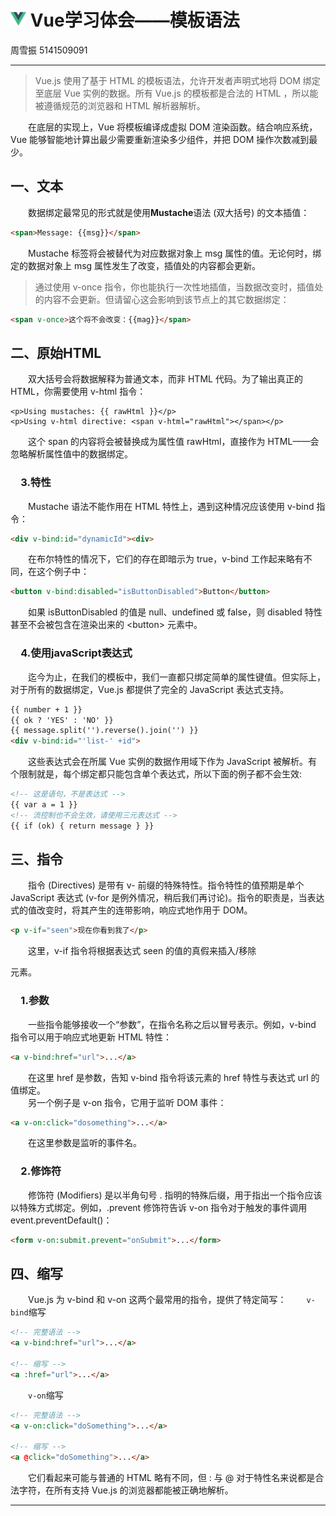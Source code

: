 # <img src="img\vue.png" width="25px" height="25px" /> Vue学习体会——模板语法

周雪振 5141509091

---

> Vue.js 使用了基于 HTML 的模板语法，允许开发者声明式地将 DOM 绑定至底层 Vue 实例的数据。所有 Vue.js 的模板都是合法的 HTML ，所以能被遵循规范的浏览器和 HTML 解析器解析。

&emsp;&emsp;在底层的实现上，Vue 将模板编译成虚拟 DOM 渲染函数。结合响应系统，Vue 能够智能地计算出最少需要重新渲染多少组件，并把 DOM 操作次数减到最少。

## 一、文本
&emsp;&emsp;数据绑定最常见的形式就是使用**Mustache**语法 (双大括号) 的文本插值：
```HTML
<span>Message: {{msg}}</span>
```
&emsp;&emsp;Mustache 标签将会被替代为对应数据对象上 msg 属性的值。无论何时，绑定的数据对象上 msg 属性发生了改变，插值处的内容都会更新。
> 通过使用 v-once 指令，你也能执行一次性地插值，当数据改变时，插值处的内容不会更新。但请留心这会影响到该节点上的其它数据绑定：
```HTML
<span v-once>这个将不会改变：{{mag}}</span>
```

## 二、原始HTML

&emsp;&emsp;双大括号会将数据解释为普通文本，而非 HTML 代码。为了输出真正的 HTML，你需要使用 v-html 指令：
```
<p>Using mustaches: {{ rawHtml }}</p>
<p>Using v-html directive: <span v-html="rawHtml"></span></p>
```
&emsp;&emsp;这个 span 的内容将会被替换成为属性值 rawHtml，直接作为 HTML——会忽略解析属性值中的数据绑定。  

### &emsp;3.特性

&emsp;&emsp;Mustache 语法不能作用在 HTML 特性上，遇到这种情况应该使用 v-bind 指令：
```HTML
<div v-bind:id="dynamicId"><div>
```
&emsp;&emsp;在布尔特性的情况下，它们的存在即暗示为 true，v-bind 工作起来略有不同，在这个例子中：
```HTML
<button v-bind:disabled="isButtonDisabled">Button</button>
```
&emsp;&emsp;如果 isButtonDisabled 的值是 null、undefined 或 false，则 disabled 特性甚至不会被包含在渲染出来的 \<button> 元素中。  

### &emsp;4.使用javaScript表达式

&emsp;&emsp;迄今为止，在我们的模板中，我们一直都只绑定简单的属性键值。但实际上，对于所有的数据绑定，Vue.js 都提供了完全的 JavaScript 表达式支持。
```HTML
{{ number + 1 }}
{{ ok ? 'YES' : 'NO' }}
{{ message.split('').reverse().join('') }}
<div v-bind:id="'list-' +id">
```
&emsp;&emsp;这些表达式会在所属 Vue 实例的数据作用域下作为 JavaScript 被解析。有个限制就是，每个绑定都只能包含单个表达式，所以下面的例子都不会生效:
```HTML
<!-- 这是语句，不是表达式 -->
{{ var a = 1 }}
<!-- 流控制也不会生效，请使用三元表达式 -->
{{ if (ok) { return message } }}
```

## 三、指令

&emsp;&emsp;指令 (Directives) 是带有 v- 前缀的特殊特性。指令特性的值预期是单个 JavaScript 表达式 (v-for 是例外情况，稍后我们再讨论)。指令的职责是，当表达式的值改变时，将其产生的连带影响，响应式地作用于 DOM。
```HTML
<p v-if="seen">现在你看到我了</p>
```
&emsp;&emsp;这里，v-if 指令将根据表达式 seen 的值的真假来插入/移除 <p> 元素。  

### &emsp;1.参数 
&emsp;&emsp;一些指令能够接收一个“参数”，在指令名称之后以冒号表示。例如，v-bind 指令可以用于响应式地更新 HTML 特性：
```HTML
<a v-bind:href="url">...</a>
```
&emsp;&emsp;在这里 href 是参数，告知 v-bind 指令将该元素的 href 特性与表达式 url 的值绑定。  
&emsp;&emsp;另一个例子是 v-on 指令，它用于监听 DOM 事件：
```HTML
<a v-on:click="dosomething">...</a>
```
&emsp;&emsp;在这里参数是监听的事件名。   

### &emsp;2.修饰符
&emsp;&emsp;修饰符 (Modifiers) 是以半角句号 . 指明的特殊后缀，用于指出一个指令应该以特殊方式绑定。例如，.prevent 修饰符告诉 v-on 指令对于触发的事件调用 event.preventDefault()：
```HTML
<form v-on:submit.prevent="onSubmit">...</form>
```
## 四、缩写
&emsp;&emsp;Vue.js 为 v-bind 和 v-on 这两个最常用的指令，提供了特定简写：
&emsp;&emsp;`v-bind`缩写
```HTML
<!-- 完整语法 -->
<a v-bind:href="url">...</a>

<!-- 缩写 -->
<a :href="url">...</a>
```
&emsp;&emsp;`v-on`缩写
```HTML
<!-- 完整语法 -->
<a v-on:click="doSomething">...</a>

<!-- 缩写 -->
<a @click="doSomething">...</a>
```
&emsp;&emsp;它们看起来可能与普通的 HTML 略有不同，但 : 与 @ 对于特性名来说都是合法字符，在所有支持 Vue.js 的浏览器都能被正确地解析。  

---
